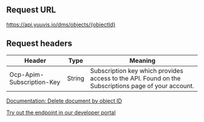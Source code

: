 ## Request URL

https://api.yuuvis.io/dms/objects/{objectId}

## Request headers

| Header                    | Type   | Meaning                                                                                             |
|---------------------------|--------|-----------------------------------------------------------------------------------------------------|
| Ocp-Apim-Subscription-Key | String | Subscription key which provides access to the API. Found on the Subscriptions page of your account. |


[Documentation: Delete document by object ID](https://github.com/yuuvis/Documentation/wiki/Delete-documents#deleting-a-document)

[Try out the endpoint in our developer portal](https://ateamk8s.azurewebsites.net/Apis/Endpoints/yadb-api)
